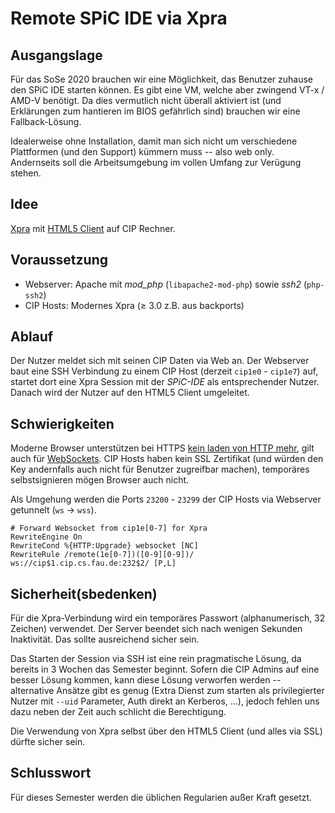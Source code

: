 Remote SPiC IDE via Xpra
========================

Ausgangslage
------------

Für das SoSe 2020 brauchen wir eine Möglichkeit, das Benutzer zuhause den SPiC IDE starten können.
Es gibt eine VM, welche aber zwingend VT-x / AMD-V benötigt.
Da dies vermutlich nicht überall aktiviert ist (und Erklärungen zum hantieren im BIOS gefährlich sind) brauchen wir eine Fallback-Lösung.

Idealerweise ohne Installation, damit man sich nicht um verschiedene Plattformen (und den Support) kümmern muss -- also web only.
Andernseits soll die Arbeitsumgebung im vollen Umfang zur Verügung stehen.


Idee
----

[Xpra](https://xpra.org/) mit [HTML5 Client](https://xpra.org/trac/wiki/Clients/HTML5) auf CIP Rechner.


Voraussetzung
-------------

 - Webserver: Apache mit *mod_php* (`libapache2-mod-php`) sowie *ssh2* (`php-ssh2`)
 - CIP Hosts: Modernes Xpra (≥ 3.0 z.B. aus backports)


Ablauf
------

Der Nutzer meldet sich mit seinen CIP Daten via Web an.
Der Webserver baut eine SSH Verbindung zu einem CIP Host (derzeit `cip1e0` - `cip1e7`) auf, startet dort eine Xpra Session mit der *SPiC-IDE* als entsprechender Nutzer.
Danach wird der Nutzer auf den HTML5 Client umgeleitet.


Schwierigkeiten
---------------

Moderne Browser unterstützen bei HTTPS [kein laden von HTTP mehr](https://blog.chromium.org/2019/10/no-more-mixed-messages-about-https.html), gilt auch für [WebSockets](https://de.wikipedia.org/wiki/WebSocket).
CIP Hosts haben kein SSL Zertifikat (und würden den Key andernfalls auch nicht für Benutzer zugreifbar machen), temporäres selbstsignieren mögen Browser auch nicht.

Als Umgehung werden die Ports `23200` - `23299` der CIP Hosts via Webserver getunnelt (`ws` → `wss`).

    # Forward Websocket from cip1e[0-7] for Xpra
    RewriteEngine On
    RewriteCond %{HTTP:Upgrade} websocket [NC]
    RewriteRule /remote(1e[0-7])([0-9][0-9])/    ws://cip$1.cip.cs.fau.de:232$2/ [P,L]



Sicherheit(sbedenken)
---------------------

Für die Xpra-Verbindung wird ein temporäres Passwort (alphanumerisch, 32 Zeichen) verwendet. Der Server beendet sich nach wenigen Sekunden Inaktivität. Das sollte ausreichend sicher sein.

Das Starten der Session via SSH ist eine rein pragmatische Lösung, da bereits in 3 Wochen das Semester beginnt.
Sofern die CIP Admins auf eine besser Lösung kommen, kann diese Lösung verworfen werden -- alternative Ansätze gibt es genug (Extra Dienst zum starten als privilegierter Nutzer mit `--uid` Parameter, Auth direkt an Kerberos, ...), jedoch fehlen uns dazu neben der Zeit auch schlicht die Berechtigung.

Die Verwendung von Xpra selbst über den HTML5 Client (und alles via SSL) dürfte sicher sein.


Schlusswort
-----------

Für dieses Semester werden die üblichen Regularien außer Kraft gesetzt.
